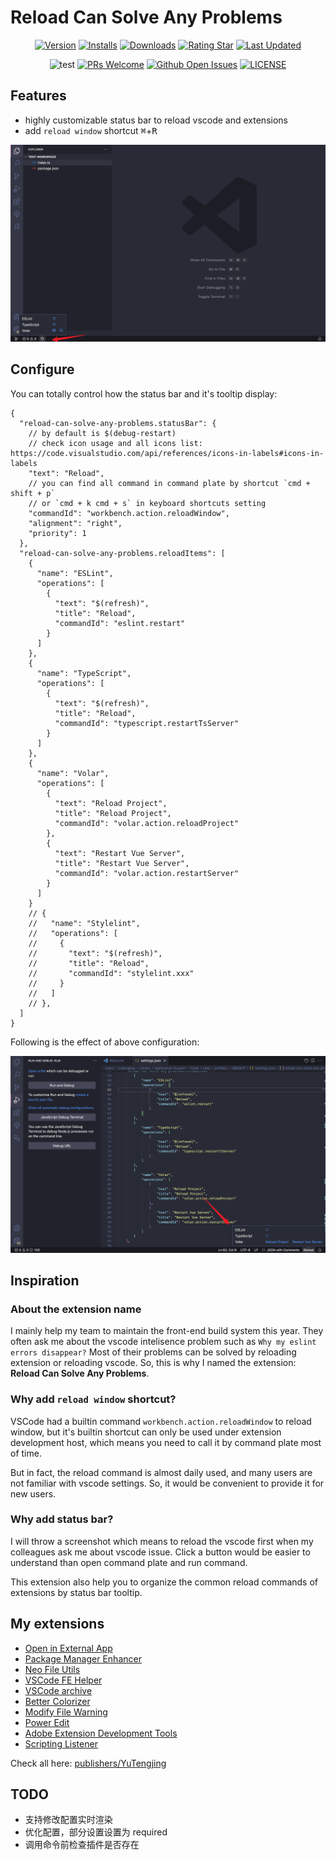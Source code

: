 # Reload Can Solve Any Problems

<div align="center">

[![Version](https://img.shields.io/visual-studio-marketplace/v/YuTengjing.reload-can-solve-any-problems)](https://marketplace.visualstudio.com/items/YuTengjing.reload-can-solve-any-problems/changelog) [![Installs](https://img.shields.io/visual-studio-marketplace/i/YuTengjing.reload-can-solve-any-problems)](https://marketplace.visualstudio.com/items?itemName=YuTengjing.reload-can-solve-any-problems) [![Downloads](https://img.shields.io/visual-studio-marketplace/d/YuTengjing.reload-can-solve-any-problems)](https://marketplace.visualstudio.com/items?itemName=YuTengjing.reload-can-solve-any-problems) [![Rating Star](https://img.shields.io/visual-studio-marketplace/stars/YuTengjing.reload-can-solve-any-problems)](https://marketplace.visualstudio.com/items?itemName=YuTengjing.reload-can-solve-any-problems&ssr=false#review-details) [![Last Updated](https://img.shields.io/visual-studio-marketplace/last-updated/YuTengjing.reload-can-solve-any-problems)](https://github.com/tjx666/reload-can-solve-any-problems)

![test](https://github.com/tjx666/reload-can-solve-any-problems/actions/workflows/test.yml/badge.svg) [![PRs Welcome](https://img.shields.io/badge/PRs-welcome-brightgreen.svg?style=flat)](http://makeapullrequest.com) [![Github Open Issues](https://img.shields.io/github/issues/tjx666/reload-can-solve-any-problems)](https://github.com/tjx666/reload-can-solve-any-problems/issues) [![LICENSE](https://img.shields.io/badge/license-Anti%20996-blue.svg?style=flat-square)](https://github.com/996icu/996.ICU/blob/master/LICENSE)

</div>

## Features

- highly customizable status bar to reload vscode and extensions
- add `reload window` shortcut <kbd>⌘</kbd>+<kbd>R</kbd>

![usage](https://github.com/tjx666/reload-can-solve-any-problems/blob/main/assets/screenshots/usage.png?raw=true)

## Configure

You can totally control how the status bar and it's tooltip display:

```jsonc
{
  "reload-can-solve-any-problems.statusBar": {
    // by default is $(debug-restart)
    // check icon usage and all icons list: https://code.visualstudio.com/api/references/icons-in-labels#icons-in-labels
    "text": "Reload",
    // you can find all command in command plate by shortcut `cmd + shift + p`
    // or `cmd + k cmd + s` in keyboard shortcuts setting
    "commandId": "workbench.action.reloadWindow",
    "alignment": "right",
    "priority": 1
  },
  "reload-can-solve-any-problems.reloadItems": [
    {
      "name": "ESLint",
      "operations": [
        {
          "text": "$(refresh)",
          "title": "Reload",
          "commandId": "eslint.restart"
        }
      ]
    },
    {
      "name": "TypeScript",
      "operations": [
        {
          "text": "$(refresh)",
          "title": "Reload",
          "commandId": "typescript.restartTsServer"
        }
      ]
    },
    {
      "name": "Volar",
      "operations": [
        {
          "text": "Reload Project",
          "title": "Reload Project",
          "commandId": "volar.action.reloadProject"
        },
        {
          "text": "Restart Vue Server",
          "title": "Restart Vue Server",
          "commandId": "volar.action.restartServer"
        }
      ]
    }
    // {
    //   "name": "Stylelint",
    //   "operations": [
    //     {
    //       "text": "$(refresh)",
    //       "title": "Reload",
    //       "commandId": "stylelint.xxx"
    //     }
    //   ]
    // },
  ]
}
```

Following is the effect of above configuration:

![configure](https://github.com/tjx666/reload-can-solve-any-problems/blob/main/assets/screenshots/configure.png?raw=true)

## Inspiration

### About the extension name

I mainly help my team to maintain the front-end build system this year. They often ask me about the vscode intelisence problem such as `Why my eslint errors disappear?` Most of their problems can be solved by reloading extension or reloading vscode. So, this is why I named the extension: **Reload Can Solve Any Problems**.

### Why add `reload window` shortcut?

VSCode had a builtin command `workbench.action.reloadWindow` to reload window, but it's builtin shortcut can only be used under extension development host, which means you need to call it by command plate most of time.

But in fact, the reload command is almost daily used, and many users are not familiar with vscode settings. So, it would be convenient to provide it for new users.

### Why add status bar?

I will throw a screenshot which means to reload the vscode first when my colleagues ask me about vscode issue. Click a button would be easier to understand than open command plate and run command.

This extension also help you to organize the common reload commands of extensions by status bar tooltip.

## My extensions

- [Open in External App](https://github.com/tjx666/open-in-external-app)
- [Package Manager Enhancer](https://github.com/tjx666/package-manager-enhancer)
- [Neo File Utils](https://github.com/tjx666/vscode-neo-file-utils)
- [VSCode FE Helper](https://github.com/tjx666/vscode-fe-helper)
- [VSCode archive](https://github.com/tjx666/vscode-archive)
- [Better Colorizer](https://github.com/tjx666/better-colorizer/tree/main)
- [Modify File Warning](https://github.com/tjx666/modify-file-warning)
- [Power Edit](https://github.com/tjx666/power-edit)
- [Adobe Extension Development Tools](https://github.com/tjx666/vscode-adobe-extension-devtools)
- [Scripting Listener](https://github.com/tjx666/scripting-listener)

Check all here: [publishers/YuTengjing](https://marketplace.visualstudio.com/publishers/YuTengjing)

## TODO

- 支持修改配置实时渲染
- 优化配置，部分设置设置为 required
- 调用命令前检查插件是否存在
